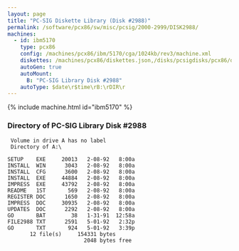 ```yaml
---
layout: page
title: "PC-SIG Diskette Library (Disk #2988)"
permalink: /software/pcx86/sw/misc/pcsig/2000-2999/DISK2988/
machines:
  - id: ibm5170
    type: pcx86
    config: /machines/pcx86/ibm/5170/cga/1024kb/rev3/machine.xml
    diskettes: /machines/pcx86/diskettes.json,/disks/pcsigdisks/pcx86/diskettes.json
    autoGen: true
    autoMount:
      B: "PC-SIG Library Disk #2988"
    autoType: $date\r$time\rB:\rDIR\r
---
```


{% include machine.html id="ibm5170" %}

### Directory of PC-SIG Library Disk #2988

     Volume in drive A has no label
     Directory of A:\

    SETUP    EXE     20013   2-08-92   8:00a
    INSTALL  WIN      3043   2-08-92   8:00a
    INSTALL  CFG      3600   2-08-92   8:00a
    INSTALL  EXE     44884   2-08-92   8:00a
    IMPRESS  EXE     43792   2-08-92   8:00a
    README   1ST       569   2-08-92   8:00a
    REGISTER DOC      1650   2-08-92   8:00a
    IMPRESS  DOC     30935   2-08-92   8:00a
    UPDATES  DOC      2292   2-08-92   8:00a
    GO       BAT        38   1-31-91  12:58a
    FILE2988 TXT      2591   5-01-92   2:32p
    GO       TXT       924   5-01-92   3:39p
           12 file(s)     154331 bytes
                            2048 bytes free
